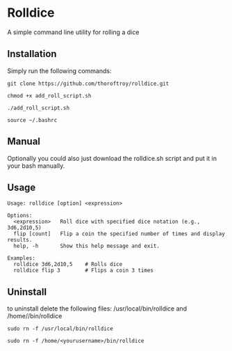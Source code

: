 # Rolldice
A simple command line utility for rolling a dice

Installation
----------------
Simply run the following commands:

```
git clone https://github.com/thoroftroy/rolldice.git
```
```
chmod +x add_roll_script.sh
```
```
./add_roll_script.sh
```
```
source ~/.bashrc
```

Manual
----------------
Optionally you could also just download the rolldice.sh script and put it in your bash manually. 

Usage
-----------------
```
Usage: rolldice [option] <expression>

Options:
  <expression>   Roll dice with specified dice notation (e.g., 3d6,2d10,5)
  flip [count]   Flip a coin the specified number of times and display results.
  help, -h       Show this help message and exit.

Examples:
  rolldice 3d6,2d10,5    # Rolls dice
  rolldice flip 3        # Flips a coin 3 times
```

Uninstall
----------------
to uninstall delete the following files: /usr/local/bin/rolldice and /home/<yourusername>/bin/rolldice

```
sudo rn -f /usr/local/bin/rolldice
```
```
sudo rn -f /home/<yourusername>/bin/rolldice
```
